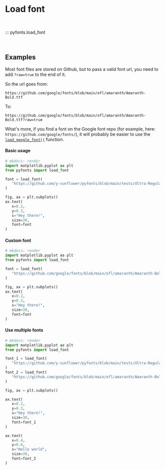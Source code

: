# Load font

<br>

::: pyfonts.load_font

<br>

## Examples

Most font files are stored on Github, but to pass a valid font url, you need to add `?raw=true` to the end of it.

So the url goes from:

```
https://github.com/google/fonts/blob/main/ofl/amaranth/Amaranth-Bold.ttf
```

To:

```
https://github.com/google/fonts/blob/main/ofl/amaranth/Amaranth-Bold.ttf?raw=true
```

What's more, if you find a font on the Google font repo (for example, here: `https://github.com/google/fonts/`), it will probably be easier to use the [`load_google_font()`](load_google_font.md) function.

#### Basic usage

```py
# mkdocs: render
import matplotlib.pyplot as plt
from pyfonts import load_font

font = load_font(
   "https://github.com/y-sunflower/pyfonts/blob/main/tests/Ultra-Regular.ttf?raw=true"
)

fig, ax = plt.subplots()
ax.text(
   x=0.2,
   y=0.3,
   s="Hey there!",
   size=30,
   font=font
)
```

#### Custom font

```py
# mkdocs: render
import matplotlib.pyplot as plt
from pyfonts import load_font

font = load_font(
   "https://github.com/google/fonts/blob/main/ofl/amaranth/Amaranth-Bold.ttf?raw=true"
)

fig, ax = plt.subplots()
ax.text(
   x=0.2,
   y=0.3,
   s="Hey there!",
   size=30,
   font=font
)
```

#### Use multiple fonts

```py
# mkdocs: render
import matplotlib.pyplot as plt
from pyfonts import load_font

font_1 = load_font(
   "https://github.com/y-sunflower/pyfonts/blob/main/tests/Ultra-Regular.ttf?raw=true"
)
font_2 = load_font(
   "https://github.com/google/fonts/blob/main/ofl/amaranth/Amaranth-Bold.ttf?raw=true"
)

fig, ax = plt.subplots()

ax.text(
   x=0.2,
   y=0.3,
   s="Hey there!",
   size=30,
   font=font_1
)

ax.text(
   x=0.4,
   y=0.6,
   s="Hello world",
   size=30,
   font=font_2
)
```
